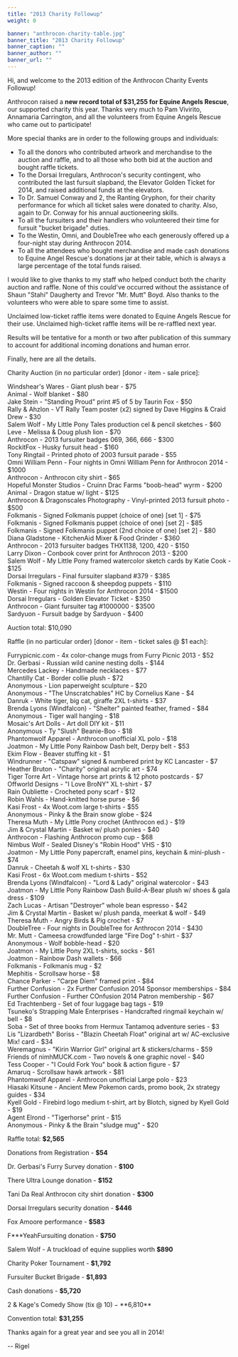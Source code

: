 ```yaml
---
title: "2013 Charity Followup"
weight: 0

banner: "anthrocon-charity-table.jpg"
banner_title: "2013 Charity Followup"
banner_caption: ""
banner_author: ""
banner_url: ""
---
```


Hi, and welcome to the 2013 edition of the Anthrocon Charity Events Followup!

Anthrocon raised a **new record total of $31,255 for Equine Angels Rescue**, our supported charity this year. Thanks very much to Pam Vivirito, Annamaria Carrington, and all the volunteers from Equine Angels Rescue who came out to participate!

More special thanks are in order to the following groups and individuals:

- To all the donors who contributed artwork and merchandise to the auction and raffle, and to all those who both bid at the auction and bought raffle tickets.
- To the Dorsai Irregulars, Anthrocon's security contingent, who contributed the last fursuit slapband, the Elevator Golden Ticket for 2014, and raised additional funds at the elevators.
- To Dr. Samuel Conway and 2, the Ranting Gryphon, for their charity performance for which all ticket sales were donated to charity. Also, again to Dr. Conway for his annual auctioneering skills.
- To all the fursuiters and their handlers who volunteered their time for fursuit "bucket brigade" duties.
- To the Westin, Omni, and DoubleTree who each generously offered up a four-night stay during Anthrocon 2014.
- To all the attendees who bought merchandise and made cash donations to Equine Angel Rescue's donations jar at their table, which is always a large percentage of the total funds raised.

I would like to give thanks to my staff who helped conduct both the charity auction and raffle. None of this could've occurred without the assistance of Shaun "Stahi" Daugherty and Trevor "Mr. Mutt" Boyd. Also thanks to the volunteers who were able to spare some time to assist.

Unclaimed low-ticket raffle items were donated to Equine Angels Rescue for their use. Unclaimed high-ticket raffle items will be re-raffled next year.

Results will be tentative for a month or two after publication of this summary to account for additional incoming donations and human error.

Finally, here are all the details.

Charity Auction (in no particular order) [donor - item - sale price]:

Windshear's Wares - Giant plush bear - $75<br>
Animal - Wolf blanket - $80<br>
Jake Stein - "Standing Proud" print #5 of 5 by Taurin Fox - $50<br>
Rally &amp; Ahzlon - VT Rally Team poster (x2) signed by Dave Higgins &amp; Craid Drew - $30<br>
Salem Wolf - My Little Pony Tales production cel &amp; pencil sketches - $60<br>
Leve - Melissa &amp; Doug plush lion - $70<br>
Anthrocon - 2013 fursuiter badges 069, 366, 666 - $300<br>
RockitFox - Husky fursuit head - $160<br>
Tony Ringtail - Printed photo of 2003 fursuit parade - $55<br>
Omni William Penn - Four nights in Omni William Penn for Anthrocon 2014 - $1000<br>
Anthrocon - Anthrocon city shirt - $65<br>
Hopeful Monster Studios - Cruinn Drac Farms "boob-head" wyrm - $200<br>
Animal - Dragon statue w/ light - $125<br>
Anthrocon &amp; Dragonscales Photography - Vinyl-printed 2013 fursuit photo - $500<br>
Folkmanis - Signed Folkmanis puppet (choice of one) [set 1] - $75<br>
Folkmanis - Signed Folkmanis puppet (choice of one) [set 2] - $85<br>
Folkmanis - Signed Folkmanis puppet (2nd choice of one) [set 2] - $80<br>
Diana Gladstone - KitchenAid Mixer &amp; Food Grinder - $360<br>
Anthrocon - 2013 fursuiter badges THX1138, 1200, 420 - $150<br>
Larry Dixon - Conbook cover print for Anthrocon 2013 - $200<br>
Salem Wolf - My Little Pony framed watercolor sketch cards by Katie Cook - $125<br>
Dorsai Irregulars - Final fursuiter slapband #379 - $385<br>
Folkmanis - Signed raccoon &amp; sheepdog puppets - $110<br>
Westin - Four nights in Westin for Anthrocon 2014 - $1500<br>
Dorsai Irregulars - Golden Elevator Ticket - $350<br>
Anthrocon - Giant fursuiter tag #1000000 - $3500<br>
Sardyuon - Fursuit badge by Sardyuon - $400

Auction total: $10,090

Raffle (in no particular order) [donor - item - ticket sales @ $1 each]:

Furrypicnic.com - 4x color-change mugs from Furry Picnic 2013 - $52<br>
Dr. Gerbasi - Russian wild canine nesting dolls - $144<br>
Mercedes Lackey - Handmade necklaces - $77<br>
Chantilly Cat - Border collie plush - $72<br>
Anonymous - Lion paperweight sculpture - $20<br>
Anonymous - "The Unscratchables" HC by Cornelius Kane - $4<br>
Danruk - White tiger, big cat, giraffe 2XL t-shirts - $37<br>
Brenda Lyons (Windfalcon) - "Shelter" painted feather, framed - $84<br>
Anonymous - Tiger wall hanging - $18<br>
Mosaic's Art Dolls - Art doll DIY kit - $11<br>
Anonymous - Ty "Slush" Beanie-Boo - $18<br>
Phantomwolf Apparel - Anthrocon unofficial XL polo - $18<br>
Joatmon - My Little Pony Rainbow Dash belt, Derpy belt - $53<br>
Ekim Flow - Beaver stuffing kit - $1<br>
Windrunner - "Catspaw" signed &amp; numbered print by KC Lancaster - $7<br>
Heather Bruton - "Charity" original acrylic art - $74<br>
Tiger Torre Art - Vintage horse art prints &amp; 12 photo postcards - $7<br>
Offworld Designs - "I Love BroNY" XL t-shirt - $7<br>
Rain Oubliette - Crocheted pony scarf - $12<br>
Robin Wahls - Hand-knitted horse purse - $6<br>
Kasi Frost - 4x Woot.com large t-shirts - $55<br>
Anonymous - Pinky &amp; the Brain snow globe - $24<br>
Theresa Muth - My Little Pony crochet (Anthrocon ed.) - $19<br>
Jim &amp; Crystal Martin - Basket w/ plush ponies - $40<br>
Anthrocon - Flashing Anthrocon promo cup - $68<br>
Nimbus Wolf - Sealed Disney's "Robin Hood" VHS - $10<br>
Joatmon - My Little Pony papercraft, enamel pins, keychain &amp; mini-plush - $74<br>
Danruk - Cheetah &amp; wolf XL t-shirts - $30<br>
Kasi Frost - 6x Woot.com medium t-shirts - $52<br>
Brenda Lyons (Windfalcon) - "Lord &amp; Lady" original watercolor - $43<br>
Joatmon - My Little Pony Rainbow Dash Build-A-Bear plush w/ shoes &amp; gala dress - $109<br>
Zach Lucas - Artisan "Destroyer" whole bean espresso - $42<br>
Jim &amp; Crystal Martin - Basket w/ plush panda, meerkat &amp; wolf - $49<br>
Theresa Muth - Angry Birds &amp; Pig crochet - $7<br>
DoubleTree - Four nights in DoubleTree for Anthrocon 2014 - $430<br>
Mr. Mutt - Cameesa crowdfunded large "Fire Dog" t-shirt - $37<br>
Anonymous - Wolf bobble-head - $20<br>
Joatmon - My Little Pony 2XL t-shirts, socks - $61<br>
Joatmon - Rainbow Dash wallets - $66<br>
Folkmanis - Folkmanis mug - $2<br>
Mephitis - Scrollsaw horse - $8<br>
Chance Parker - "Carpe Diem" framed print - $84<br>
Further Confusion - 2x Further Confusion 2014 Sponsor memberships - $84<br>
Further Confusion - Further COnfusion 2014 Patron membership - $67<br>
Ed Trachtenberg - Set of four luggage bag tags - $19<br>
Tsuneko's Strapping Male Enterprises - Handcrafted ringmail keychain w/ bell - $8<br>
Soba - Set of three books from Hermux Tantamoq adventure series - $3<br>
Lis "Lizardbeth" Boriss - "Blazin Cheetah Float" original art w/ AC-exclusive Mix! card - $34<br>
Weremagnus - "Kirin Warrior Girl" original art &amp; stickers/charms - $59<br>
Friends of nimhMUCK.com - Two novels &amp; one graphic novel - $40<br>
Tess Cooper - "I Could Fork You" book &amp; action figure - $7<br>
Amaruq - Scrollsaw hawk artwork - $81<br>
Phantomwolf Apparel - Anthrocon unofficial Large polo - $23<br>
Hiasaki Kitsune - Ancient Mew Pokemon cards, promo book, 2x strategy guides - $34<br>
Kyell Gold - Firebird logo medium t-shirt, art by Blotch, signed by Kyell Gold - $19<br>
Agent Elrond - "Tigerhorse" print - $15<br>
Anonymous - Pinky &amp; the Brain "sludge mug" - $20

Raffle total: **$2,565**

Donations from Registration - **$54**

Dr. Gerbasi's Furry Survey donation - **$100**

There Ultra Lounge donation - **$152**

Tani Da Real Anthrocon city shirt donation - **$300**

Dorsai Irregulars security donation - **$446**

Fox Amoore performance - **$583**

F\*\*\*YeahFursuiting donation - **$750**

Salem Wolf - A truckload of equine supplies worth **$890**

Charity Poker Tournament - **$1,792**

Fursuiter Bucket Brigade - **$1,893**

Cash donations - **$5,720**

2 &amp; Kage's Comedy Show (tix @ $10) - **$6,810**

Convention total: **$31,255**

Thanks again for a great year and see you all in 2014!

-- Rigel
